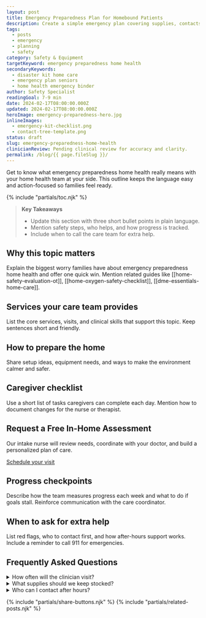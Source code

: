 ```yaml
---
layout: post
title: Emergency Preparedness Plan for Homebound Patients
description: Create a simple emergency plan covering supplies, contacts, and communication for power outages or storms.
tags:
  - posts
  - emergency
  - planning
  - safety
category: Safety & Equipment
targetKeyword: emergency preparedness home health
secondaryKeywords:
  - disaster kit home care
  - emergency plan seniors
  - home health emergency binder
author: Safety Specialist
readingGoal: 7-9 min
date: 2024-02-17T08:00:00.000Z
updated: 2024-02-17T08:00:00.000Z
heroImage: emergency-preparedness-hero.jpg
inlineImages:
  - emergency-kit-checklist.png
  - contact-tree-template.png
status: draft
slug: emergency-preparedness-home-health
clinicianReview: Pending clinical review for accuracy and clarity.
permalink: /blog/{{ page.fileSlug }}/
---
```

Get to know what emergency preparedness home health really means with your home health team at your side. This outline keeps the language easy and action-focused so families feel ready.

<!--more-->

{% include "partials/toc.njk" %}

> **Key Takeaways**
> - Update this section with three short bullet points in plain language.
> - Mention safety steps, who helps, and how progress is tracked.
> - Include when to call the care team for extra help.

## Why this topic matters
Explain the biggest worry families have about emergency preparedness home health and offer one quick win. Mention related guides like [[home-safety-evaluation-ot]], [[home-oxygen-safety-checklist]], [[dme-essentials-home-care]].

## Services your care team provides
List the core services, visits, and clinical skills that support this topic. Keep sentences short and friendly.

## How to prepare the home
Share setup ideas, equipment needs, and ways to make the environment calmer and safer.

## Caregiver checklist
Use a short list of tasks caregivers can complete each day. Mention how to document changes for the nurse or therapist.

<div class="cta-panel" role="complementary" aria-label="Free in-home assessment">
  <h2>Request a Free In-Home Assessment</h2>
  <p>Our intake nurse will review needs, coordinate with your doctor, and build a personalized plan of care.</p>
  <p><a class="button" href="/contact/">Schedule your visit</a></p>
</div>

## Progress checkpoints
Describe how the team measures progress each week and what to do if goals stall. Reinforce communication with the care coordinator.

## When to ask for extra help
List red flags, who to contact first, and how after-hours support works. Include a reminder to call 911 for emergencies.

## Frequently Asked Questions
<details>
  <summary>How often will the clinician visit?</summary>
  <p>Give a ballpark visit frequency and note that the care plan may change based on progress.</p>
</details>
<details>
  <summary>What supplies should we keep stocked?</summary>
  <p>List a few common items and explain how to request more through the agency or insurance.</p>
</details>
<details>
  <summary>Who can I contact after hours?</summary>
  <p>Explain the on-call nurse or therapist process and set expectations for emergency care.</p>
</details>

{% include "partials/share-buttons.njk" %}
{% include "partials/related-posts.njk" %}

